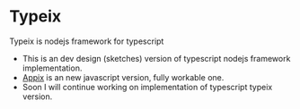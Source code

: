 # Typeix
Typeix is nodejs framework for typescript

* This is an dev design (sketches) version of typescript nodejs framework implementation.
* [Appix](https://github.com/igorzg/appix) is an new javascript version, fully workable one.
* Soon I will continue working on implementation of typescript typeix version.
